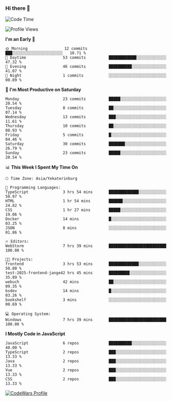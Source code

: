 ### Hi there 👋

<!--START_SECTION:waka-->
![Code Time](http://img.shields.io/badge/Code%20Time-72%20hrs%2012%20mins-blue)

![Profile Views](http://img.shields.io/badge/Profile%20Views-112-blue)

**I'm an Early 🐤** 

```text
🌞 Morning                12 commits          ███░░░░░░░░░░░░░░░░░░░░░░   10.71 % 
🌆 Daytime                53 commits          ████████████░░░░░░░░░░░░░   47.32 % 
🌃 Evening                46 commits          ██████████░░░░░░░░░░░░░░░   41.07 % 
🌙 Night                  1 commits           ░░░░░░░░░░░░░░░░░░░░░░░░░   00.89 % 
```
📅 **I'm Most Productive on Saturday** 

```text
Monday                   23 commits          █████░░░░░░░░░░░░░░░░░░░░   20.54 % 
Tuesday                  8 commits           ██░░░░░░░░░░░░░░░░░░░░░░░   07.14 % 
Wednesday                13 commits          ███░░░░░░░░░░░░░░░░░░░░░░   11.61 % 
Thursday                 10 commits          ██░░░░░░░░░░░░░░░░░░░░░░░   08.93 % 
Friday                   5 commits           █░░░░░░░░░░░░░░░░░░░░░░░░   04.46 % 
Saturday                 30 commits          ███████░░░░░░░░░░░░░░░░░░   26.79 % 
Sunday                   23 commits          █████░░░░░░░░░░░░░░░░░░░░   20.54 % 
```


📊 **This Week I Spent My Time On** 

```text
🕑︎ Time Zone: Asia/Yekaterinburg

💬 Programming Languages: 
TypeScript               3 hrs 54 mins       █████████████░░░░░░░░░░░░   50.97 % 
HTML                     1 hr 54 mins        ██████░░░░░░░░░░░░░░░░░░░   24.82 % 
CSS                      1 hr 27 mins        █████░░░░░░░░░░░░░░░░░░░░   19.06 % 
Docker                   14 mins             █░░░░░░░░░░░░░░░░░░░░░░░░   03.25 % 
JSON                     8 mins              ░░░░░░░░░░░░░░░░░░░░░░░░░   01.86 % 

🔥 Editors: 
WebStorm                 7 hrs 39 mins       █████████████████████████   100.00 % 

🐱‍💻 Projects: 
frontend                 3 hrs 53 mins       █████████████░░░░░░░░░░░░   50.80 % 
test-2025-frontend-jange42 hrs 45 mins       █████████░░░░░░░░░░░░░░░░   35.89 % 
webuch                   42 mins             ██░░░░░░░░░░░░░░░░░░░░░░░   09.35 % 
bsdev                    14 mins             █░░░░░░░░░░░░░░░░░░░░░░░░   03.26 % 
bookshelf                3 mins              ░░░░░░░░░░░░░░░░░░░░░░░░░   00.69 % 

💻 Operating System: 
Windows                  7 hrs 39 mins       █████████████████████████   100.00 % 
```

**I Mostly Code in JavaScript** 

```text
JavaScript               6 repos             ██████████░░░░░░░░░░░░░░░   40.00 % 
TypeScript               2 repos             ███░░░░░░░░░░░░░░░░░░░░░░   13.33 % 
Java                     2 repos             ███░░░░░░░░░░░░░░░░░░░░░░   13.33 % 
Vue                      2 repos             ███░░░░░░░░░░░░░░░░░░░░░░   13.33 % 
CSS                      2 repos             ███░░░░░░░░░░░░░░░░░░░░░░   13.33 % 
```




<!--END_SECTION:waka-->

[![CodeWars Profile](https://www.codewars.com/users/jange4ik/badges/small)](https://www.codewars.com/users/jange4ik)
